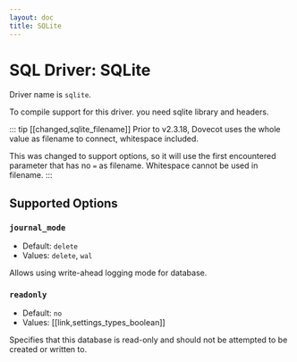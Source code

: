 ```yaml
---
layout: doc
title: SQLite
---
```


# SQL Driver: SQLite

Driver name is `sqlite`.

To compile support for this driver. you need sqlite library and headers.

::: tip [[changed,sqlite_filename]]
Prior to v2.3.18, Dovecot uses the whole value as filename to connect,
whitespace included.

This was changed to support options, so it will use the first encountered
parameter that has no `=` as filename. Whitespace cannot be used in
filename.
:::

## Supported Options

### `journal_mode`

* Default: `delete`
* Values: `delete`, `wal`

Allows using write-ahead logging mode for database.

### `readonly`

* Default: `no`
* Values: [[link,settings_types_boolean]]

Specifies that this database is read-only and should not be attempted to be
created or written to.
